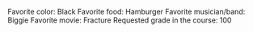 Favorite color: Black 
Favorite food: Hamburger
Favorite musician/band: Biggie
Favorite movie: Fracture
Requested grade in the course: 100 
